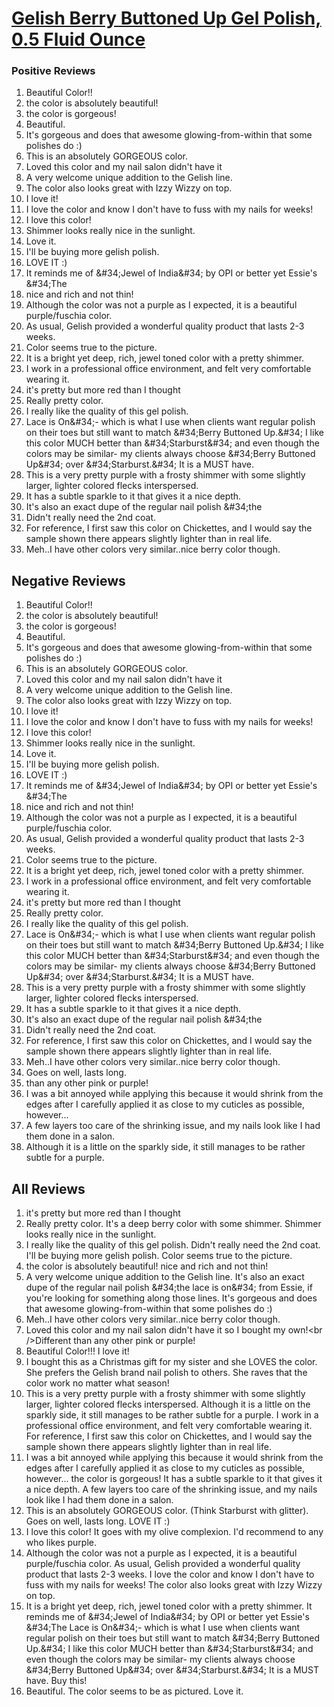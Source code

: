 # [Gelish Berry Buttoned Up Gel Polish, 0.5 Fluid Ounce](https://products.checkmycream.com/products/Gelish-Berry-Buttoned-Up-Gel-Polish-0.5-Fluid-Ounce.html)

### Positive Reviews

<ol>
      <li>Beautiful Color!!</li>
      <li>the color is absolutely beautiful!</li>
      <li>the color is gorgeous!</li>
      <li>Beautiful.</li>
      <li>It&#x27;s gorgeous and does that awesome glowing-from-within that some polishes do :)</li>
      <li>This is an absolutely GORGEOUS color.  </li>
      <li>Loved this color and my nail salon didn&#x27;t have it</li>
      <li>A very welcome unique addition to the Gelish line.</li>
      <li>The color also looks great with Izzy Wizzy on top.</li>
      <li>I love it!</li>
      <li>I love the color and know I don&#x27;t have to fuss with my nails for weeks!  </li>
      <li>I love this color!</li>
      <li>Shimmer looks really nice in the sunlight.</li>
      <li>Love it.</li>
      <li>I&#x27;ll be buying more gelish polish.</li>
      <li>LOVE IT :)</li>
      <li>It reminds me of &amp;#34;Jewel of India&amp;#34; by OPI or better yet Essie&#x27;s &amp;#34;The</li>
      <li>nice and rich and not thin!</li>
      <li>Although the color was not a purple as I expected, it is a beautiful purple/fuschia color.</li>
      <li>As usual, Gelish provided a wonderful quality product that lasts 2-3 weeks.</li>
      <li>Color seems true to the picture.</li>
      <li>It is a bright yet deep, rich,  jewel toned color with a pretty shimmer.</li>
      <li>I work in a professional office environment, and felt very comfortable wearing it.  </li>
      <li>it&#x27;s pretty but more red than I thought</li>
      <li>Really pretty color.</li>
      <li>I really like the quality of this gel polish.</li>
      <li>Lace is On&amp;#34;- which is what I use when clients want regular polish on their toes but still want to match &amp;#34;Berry Buttoned Up.&amp;#34; I like this color MUCH better than &amp;#34;Starburst&amp;#34; and even though the colors may be similar- my clients always choose &amp;#34;Berry Buttoned Up&amp;#34; over &amp;#34;Starburst.&amp;#34; It is a MUST have.</li>
      <li>This is a very pretty purple with a frosty shimmer with some slightly larger, lighter colored flecks interspersed.  </li>
      <li>It has a subtle sparkle to it that gives it a nice depth.</li>
      <li>It&#x27;s also an exact dupe of the regular nail polish &amp;#34;the</li>
      <li>Didn&#x27;t really need the 2nd coat.</li>
      <li>For reference, I first saw this color on Chickettes, and I would say the sample shown there appears slightly lighter than in real life.</li>
      <li>Meh..I have other colors very similar..nice berry color though.</li>
</ol>


<h2>Negative Reviews</h2>
<ol>
<li> Beautiful Color!!</li>
<li> the color is absolutely beautiful!</li>
<li> the color is gorgeous!</li>
<li> Beautiful.</li>
<li> It&#x27;s gorgeous and does that awesome glowing-from-within that some polishes do :)</li>
<li> This is an absolutely GORGEOUS color.  </li>
<li> Loved this color and my nail salon didn&#x27;t have it</li>
<li> A very welcome unique addition to the Gelish line.</li>
<li> The color also looks great with Izzy Wizzy on top.</li>
<li> I love it!</li>
<li> I love the color and know I don&#x27;t have to fuss with my nails for weeks!  </li>
<li> I love this color!</li>
<li> Shimmer looks really nice in the sunlight.</li>
<li> Love it.</li>
<li> I&#x27;ll be buying more gelish polish.</li>
<li> LOVE IT :)</li>
<li> It reminds me of &amp;#34;Jewel of India&amp;#34; by OPI or better yet Essie&#x27;s &amp;#34;The</li>
<li> nice and rich and not thin!</li>
<li> Although the color was not a purple as I expected, it is a beautiful purple/fuschia color.</li>
<li> As usual, Gelish provided a wonderful quality product that lasts 2-3 weeks.</li>
<li> Color seems true to the picture.</li>
<li> It is a bright yet deep, rich,  jewel toned color with a pretty shimmer.</li>
<li> I work in a professional office environment, and felt very comfortable wearing it.  </li>
<li> it&#x27;s pretty but more red than I thought</li>
<li> Really pretty color.</li>
<li> I really like the quality of this gel polish.</li>
<li> Lace is On&amp;#34;- which is what I use when clients want regular polish on their toes but still want to match &amp;#34;Berry Buttoned Up.&amp;#34; I like this color MUCH better than &amp;#34;Starburst&amp;#34; and even though the colors may be similar- my clients always choose &amp;#34;Berry Buttoned Up&amp;#34; over &amp;#34;Starburst.&amp;#34; It is a MUST have.</li>
<li> This is a very pretty purple with a frosty shimmer with some slightly larger, lighter colored flecks interspersed.  </li>
<li> It has a subtle sparkle to it that gives it a nice depth.</li>
<li> It&#x27;s also an exact dupe of the regular nail polish &amp;#34;the</li>
<li> Didn&#x27;t really need the 2nd coat.</li>
<li> For reference, I first saw this color on Chickettes, and I would say the sample shown there appears slightly lighter than in real life.</li>
<li> Meh..I have other colors very similar..nice berry color though.</li>
<li> Goes on well, lasts long.  </li>
<li> than any other pink or purple!</li>
<li> I was a bit annoyed while applying this because it would shrink from the edges after I carefully applied it as close to my cuticles as possible, however...</li>
<li> A few layers too care of the shrinking issue, and my nails look like I had them done in a salon.</li>
<li> Although it is a little on the sparkly side, it still manages to be rather subtle for a purple.  </li>
</ol>

<h2>All Reviews</h2>

<ol>
    <li> it&#x27;s pretty but more red than I thought</li>
    <li> Really pretty color. It&#x27;s a deep berry color with some shimmer. Shimmer looks really nice in the sunlight.</li>
    <li> I really like the quality of this gel polish. Didn&#x27;t really need the 2nd coat. I&#x27;ll be buying more gelish polish. Color seems true to the picture.</li>
    <li> the color is absolutely beautiful! nice and rich and not thin!</li>
    <li> A very welcome unique addition to the Gelish line. It&#x27;s also an exact dupe of the regular nail polish &amp;#34;the lace is on&amp;#34; from Essie, if you&#x27;re looking for something along those lines. It&#x27;s gorgeous and does that awesome glowing-from-within that some polishes do :)</li>
    <li> Meh..I have other colors very similar..nice berry color though.</li>
    <li> Loved this color and my nail salon didn&#x27;t have it so I bought my own!&lt;br /&gt;Different than any other pink or purple!</li>
    <li> Beautiful Color!!! I love it!</li>
    <li> I bought this as a Christmas gift for my sister and she LOVES the color. She prefers the Gelish brand nail polish to others. She raves that the color work no matter what season!</li>
    <li> This is a very pretty purple with a frosty shimmer with some slightly larger, lighter colored flecks interspersed.  Although it is a little on the sparkly side, it still manages to be rather subtle for a purple.  I work in a professional office environment, and felt very comfortable wearing it.  For reference, I first saw this color on Chickettes, and I would say the sample shown there appears slightly lighter than in real life.</li>
    <li> I was a bit annoyed while applying this because it would shrink from the edges after I carefully applied it as close to my cuticles as possible, however... the color is gorgeous! It has a subtle sparkle to it that gives it a nice depth. A few layers too care of the shrinking issue, and my nails look like I had them done in a salon.</li>
    <li> This is an absolutely GORGEOUS color.  (Think Starburst with glitter).  Goes on well, lasts long.  LOVE IT :)</li>
    <li> I love this color! It goes with my olive complexion.  I&#x27;d recommend to any who likes purple.</li>
    <li> Although the color was not a purple as I expected, it is a beautiful purple/fuschia color. As usual, Gelish provided a wonderful quality product that lasts 2-3 weeks. I love the color and know I don&#x27;t have to fuss with my nails for weeks!  The color also looks great with Izzy Wizzy on top.</li>
    <li> It is a bright yet deep, rich,  jewel toned color with a pretty shimmer. It reminds me of &amp;#34;Jewel of India&amp;#34; by OPI or better yet Essie&#x27;s &amp;#34;The Lace is On&amp;#34;- which is what I use when clients want regular polish on their toes but still want to match &amp;#34;Berry Buttoned Up.&amp;#34; I like this color MUCH better than &amp;#34;Starburst&amp;#34; and even though the colors may be similar- my clients always choose &amp;#34;Berry Buttoned Up&amp;#34; over &amp;#34;Starburst.&amp;#34; It is a MUST have. Buy this!</li>
    <li> Beautiful. The color seems to be as pictured. Love it.</li>
</ol>




